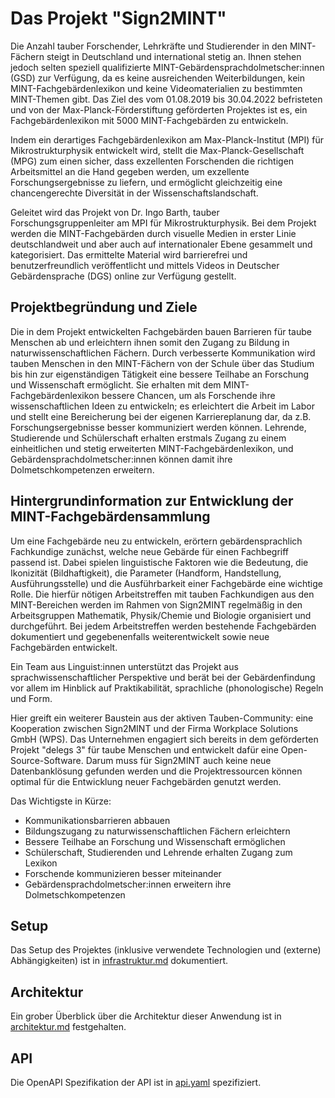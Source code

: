 # Das Projekt "Sign2MINT" #

Die Anzahl tauber Forschender, Lehrkräfte und Studierender in den MINT-Fächern steigt in Deutschland und international
stetig an. Ihnen stehen jedoch selten speziell qualifizierte MINT-Gebärdensprachdolmetscher:innen (GSD) zur Verfügung,
da es keine ausreichenden Weiterbildungen, kein MINT-Fachgebärdenlexikon und keine Videomaterialien zu bestimmten
MINT-Themen gibt. Das Ziel des vom 01.08.2019 bis 30.04.2022 befristeten und von der Max-Planck-Förderstiftung
geförderten Projektes ist es, ein Fachgebärdenlexikon mit 5000 MINT-Fachgebärden zu entwickeln.

Indem ein derartiges Fachgebärdenlexikon am Max-Planck-Institut (MPI) für Mikrostrukturphysik entwickelt wird, stellt
die Max-Planck-Gesellschaft (MPG) zum einen sicher, dass exzellenten Forschenden die richtigen Arbeitsmittel an die Hand
gegeben werden, um exzellente Forschungsergebnisse zu liefern, und ermöglicht gleichzeitig eine chancengerechte
Diversität in der Wissenschaftslandschaft.

Geleitet wird das Projekt von Dr. Ingo Barth, tauber Forschungsgruppenleiter am MPI für Mikrostrukturphysik. Bei dem
Projekt werden die MINT-Fachgebärden durch visuelle Medien in erster Linie deutschlandweit und aber auch auf
internationaler Ebene gesammelt und kategorisiert. Das ermittelte Material wird barrierefrei und benutzerfreundlich
veröffentlicht und mittels Videos in Deutscher Gebärdensprache (DGS) online zur Verfügung gestellt.

## Projektbegründung und Ziele ##

Die in dem Projekt entwickelten Fachgebärden bauen Barrieren für taube Menschen ab und erleichtern ihnen somit den
Zugang zu Bildung in naturwissenschaftlichen Fächern. Durch verbesserte Kommunikation wird tauben Menschen in den
MINT-Fächern von der Schule über das Studium bis hin zur eigenständigen Tätigkeit eine bessere Teilhabe an Forschung und
Wissenschaft ermöglicht. Sie erhalten mit dem MINT-Fachgebärdenlexikon bessere Chancen, um als Forschende ihre
wissenschaftlichen Ideen zu entwickeln; es erleichtert die Arbeit im Labor und stellt eine Bereicherung bei der eigenen
Karriereplanung dar, da z.B. Forschungsergebnisse besser kommuniziert werden können. Lehrende, Studierende und
Schülerschaft erhalten erstmals Zugang zu einem einheitlichen und stetig erweiterten MINT-Fachgebärdenlexikon, und
Gebärdensprachdolmetscher:innen können damit ihre Dolmetschkompetenzen erweitern.

## Hintergrundinformation zur Entwicklung der MINT-Fachgebärdensammlung ##

Um eine Fachgebärde neu zu entwickeln, erörtern gebärdensprachlich Fachkundige zunächst, welche neue Gebärde für einen
Fachbegriff passend ist. Dabei spielen linguistische Faktoren wie die Bedeutung, die Ikonizität (Bildhaftigkeit), die
Parameter (Handform, Handstellung, Ausführungsstelle) und die Ausführbarkeit einer Fachgebärde eine wichtige Rolle. Die
hierfür nötigen Arbeitstreffen mit tauben Fachkundigen aus den MINT-Bereichen werden im Rahmen von Sign2MINT regelmäßig
in den Arbeitsgruppen Mathematik, Physik/Chemie und Biologie organisiert und durchgeführt. Bei jedem Arbeitstreffen
werden bestehende Fachgebärden dokumentiert und gegebenenfalls weiterentwickelt sowie neue Fachgebärden entwickelt.

Ein Team aus Linguist:innen unterstützt das Projekt aus sprachwissenschaftlicher Perspektive und berät bei der
Gebärdenfindung vor allem im Hinblick auf Praktikabilität, sprachliche (phonologische) Regeln und Form.

Hier greift ein weiterer Baustein aus der aktiven Tauben-Community: eine Kooperation zwischen Sign2MINT und der Firma
Workplace Solutions GmbH (WPS). Das Unternehmen engagiert sich bereits in dem geförderten Projekt "delegs 3" für taube
Menschen und entwickelt dafür eine Open-Source-Software. Darum muss für Sign2MINT auch keine neue Datenbanklösung
gefunden werden und die Projektressourcen können optimal für die Entwicklung neuer Fachgebärden genutzt werden.

Das Wichtigste in Kürze:

* Kommunikationsbarrieren abbauen
* Bildungszugang zu naturwissenschaftlichen Fächern erleichtern
* Bessere Teilhabe an Forschung und Wissenschaft ermöglichen
* Schülerschaft, Studierenden und Lehrende erhalten Zugang zum Lexikon
* Forschende kommunizieren besser miteinander
* Gebärdensprachdolmetscher:innen erweitern ihre Dolmetschkompetenzen

## Setup

Das Setup des Projektes (inklusive verwendete Technologien und (externe) Abhängigkeiten) ist
in [infrastruktur.md](doc/infrastruktur.md) dokumentiert.

## Architektur

Ein grober Überblick über die Architektur dieser Anwendung ist in [architektur.md](doc/architektur.md) festgehalten.

## API

Die OpenAPI Spezifikation der API ist in [api.yaml](doc/api.yaml) spezifiziert.
